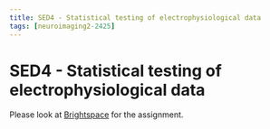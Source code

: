 ```yaml
---
title: SED4 - Statistical testing of electrophysiological data
tags: [neuroimaging2-2425]
---
```


# SED4 - Statistical testing of electrophysiological data

Please look at [Brightspace](https://brightspace.ru.nl/d2l/home/502448) for the assignment.
